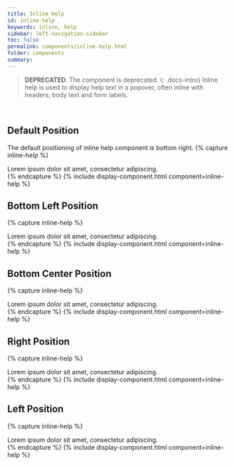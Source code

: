 ```yaml
---
title: Inline Help
id: inline-help
keywords: inline, help
sidebar: left-navigation-sidebar
toc: false
permalink: components/inline-help.html
folder: components
summary:
---
```

> **DEPRECATED**. The component is deprecated.
{: .docs-intro}
Inline help is used to display help text in a popover, often inline with headers, body text and form labels.

<br>

## Default Position
The default positioning of inline help component is bottom right.
{% capture inline-help %}
<div class="fd-popover">
    <div class="fd-popover__control">
        <span class="fd-inline-help" tabindex="0" role="button" aria-controls="h0C6A326" aria-expanded="false" aria-haspopup="true">
        </span>
    </div>
    <div id="h0C6A326" class="fd-popover__body" aria-hidden="true" x-placement="bottom-start" >
        <span class="fd-inline-help__content fd-no-border">Lorem ipsum dolor sit amet, consectetur adipiscing.</span>
        <span class="fd-popover__arrow" style="left: 7px;"></span>
    </div>
</div>
{% endcapture %}
{% include display-component.html component=inline-help %}

<br>

## Bottom Left Position
{% capture inline-help %}
<div class="fd-popover">
    <div class="fd-popover__control">
        <span class="fd-inline-help" tabindex="0" role="button" aria-controls="bbh0C6A3261" aria-expanded="false" aria-haspopup="true">
        </span>
    </div>
    <div id="bbh0C6A3261" class="fd-popover__body fd-popover__body--right" aria-hidden="true" x-placement="bottom-end" >
        <span class="fd-inline-help__content fd-no-border">Lorem ipsum dolor sit amet, consectetur adipiscing.</span>
        <span class="fd-popover__arrow" style="left: 7px;"></span>
    </div>
</div>
{% endcapture %}
{% include display-component.html component=inline-help %}

<br>

## Bottom Center Position
{% capture inline-help %}

<div class="fd-popover">
    <div class="fd-popover__control">
        <span class="fd-inline-help" tabindex="0" role="button" aria-controls="aah0C6A32611" aria-expanded="false" aria-haspopup="true">
        </span>
    </div>
    <div id="aah0C6A32611" class="fd-popover__popper" aria-hidden="true" x-placement="bottom" style="left: -185px;" >
        <span class="fd-inline-help__content fd-no-border">Lorem ipsum dolor sit amet, consectetur adipiscing.</span>
        <span class="fd-popover__arrow" style="left: 177px;"></span>
    </div>
</div>
{% endcapture %}
{% include display-component.html component=inline-help %}

<br>

## Right Position
{% capture inline-help %}

<div class="fd-popover">
    <div class="fd-popover__control">
        <span class="fd-inline-help" tabindex="0" role="button" aria-controls="cch0C6A3261" aria-expanded="false" aria-haspopup="true">
        </span>
    </div>
    <div id="cch0C6A3261" class="fd-popover__popper" aria-hidden="true" x-placement="right" style="left: 18px;top: -7px;" >
        <span class="fd-inline-help__content fd-no-border">Lorem ipsum dolor sit amet, consectetur adipiscing.</span>
        <span class="fd-popover__arrow" style="top: 4px;"></span>
    </div>
</div>
{% endcapture %}
{% include display-component.html component=inline-help %}

<br>

## Left Position
{% capture inline-help %}

<div class="fd-popover">
    <div class="fd-popover__control">
        <span class="fd-inline-help" tabindex="0" role="button" aria-controls="ddh0C6A3261" aria-expanded="false" aria-haspopup="true">
        </span>
    </div>
    <div id="ddh0C6A3261" class="fd-popover__popper" aria-hidden="true" x-placement="left" style="right: 18px;top: -7px;" >
        <span class="fd-inline-help__content fd-no-border">Lorem ipsum dolor sit amet, consectetur adipiscing.</span>
        <span class="fd-popover__arrow" style="top: 4px;"></span>
    </div>
</div>
{% endcapture %}
{% include display-component.html component=inline-help %}

<style>
    /* align examples to center for this page only - necessary for left side popover examples */
    .fd-tile__content {
        text-align: center;
    }
</style>